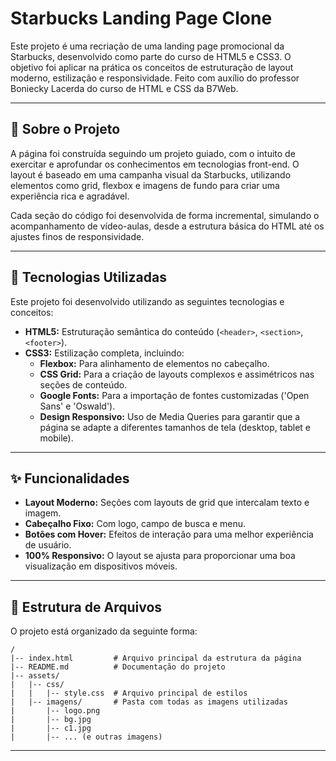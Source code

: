 # Starbucks Landing Page Clone

Este projeto é uma recriação de uma landing page promocional da Starbucks, desenvolvido como parte do curso de HTML5 e CSS3. O objetivo foi aplicar na prática os conceitos de estruturação de layout moderno, estilização e responsividade. Feito com auxílio do professor Boniecky Lacerda do curso de HTML e CSS da B7Web.

---

## 📖 Sobre o Projeto

A página foi construída seguindo um projeto guiado, com o intuito de exercitar e aprofundar os conhecimentos em tecnologias front-end. O layout é baseado em uma campanha visual da Starbucks, utilizando elementos como grid, flexbox e imagens de fundo para criar uma experiência rica e agradável.

Cada seção do código foi desenvolvida de forma incremental, simulando o acompanhamento de vídeo-aulas, desde a estrutura básica do HTML até os ajustes finos de responsividade.

---

## 🚀 Tecnologias Utilizadas

Este projeto foi desenvolvido utilizando as seguintes tecnologias e conceitos:

* **HTML5:** Estruturação semântica do conteúdo (`<header>`, `<section>`, `<footer>`).
* **CSS3:** Estilização completa, incluindo:
    * **Flexbox:** Para alinhamento de elementos no cabeçalho.
    * **CSS Grid:** Para a criação de layouts complexos e assimétricos nas seções de conteúdo.
    * **Google Fonts:** Para a importação de fontes customizadas ('Open Sans' e 'Oswald').
    * **Design Responsivo:** Uso de Media Queries para garantir que a página se adapte a diferentes tamanhos de tela (desktop, tablet e mobile).

---

## ✨ Funcionalidades

* **Layout Moderno:** Seções com layouts de grid que intercalam texto e imagem.
* **Cabeçalho Fixo:** Com logo, campo de busca e menu.
* **Botões com Hover:** Efeitos de interação para uma melhor experiência de usuário.
* **100% Responsivo:** O layout se ajusta para proporcionar uma boa visualização em dispositivos móveis.

---

## 📂 Estrutura de Arquivos

O projeto está organizado da seguinte forma:

```
/
|-- index.html         # Arquivo principal da estrutura da página
|-- README.md          # Documentação do projeto
|-- assets/
|   |-- css/
|   |   |-- style.css  # Arquivo principal de estilos
|   |-- imagens/       # Pasta com todas as imagens utilizadas
|       |-- logo.png
|       |-- bg.jpg
|       |-- c1.jpg
|       |-- ... (e outras imagens)
```

---